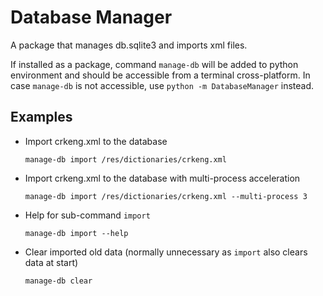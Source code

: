 # Database Manager

A package that manages db.sqlite3 and imports xml files.

If installed as a package, command `manage-db` will be added to python environment and should be accessible from a terminal cross-platform. In case `manage-db` is not accessible, use `python -m DatabaseManager` instead. 

## Examples

- Import crkeng.xml to the database

    `manage-db import /res/dictionaries/crkeng.xml`
    
- Import crkeng.xml to the database with multi-process acceleration

    `manage-db import /res/dictionaries/crkeng.xml --multi-process 3`
    
- Help for sub-command `import`

    `manage-db import --help`

- Clear imported old data (normally unnecessary as `import` also clears data at start)

    `manage-db clear`